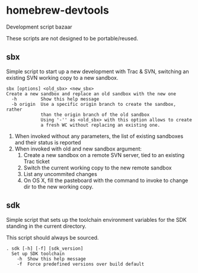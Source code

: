 # homebrew-devtools
Development script bazaar

These scripts are not designed to be portable/reused.

## sbx

Simple script to start up a new development with Trac & SVN, switching an
existing SVN working copy to a new sandbox.

    sbx [options] <old_sbx> <new_sbx>
    Create a new sandbox and replace an old sandbox with the new one
      -h         Show this help message
      -b origin  Use a specific origin branch to create the sandbox, rather
                 than the origin branch of the old sandbox
                 Using '-'' as <old_sbx> with this option allows to create
                 a fresh WC without replacing an existing one.

1. When invoked without any parameters, the list of existing sandboxes and their 
   status is reported
1. When invoked with old and new sandbox argument:
    1. Create a new sandbox on a remote SVN server, tied to an existing Trac ticket
    1. Switch the current working copy to the new remote sandbox
    1. List any uncommited changes
    1. On OS X, fill the pasteboard with the command to invoke to change dir to
       the new working copy.

## sdk

Simple script that sets up the toolchain environment variables for the SDK 
standing in the current directory.

This script should always be sourced.

    . sdk [-h] [-f] [sdk_version]
      Set up SDK toolchain
        -h  Show this help message
        -f  Force predefined versions over build default
